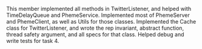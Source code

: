 This member implemented all methods in TwitterListener, and helped with TimeDelayQueue and PhemeService.
Implemented most of PhemeServer and PhemeClient, as well as Utils for those classes. 
Implemented the Cache class for TwitterListener, and wrote the rep invariant, abstract function, thread safety argument,
and all specs for that class. 
Helped debug and write tests for task 4.